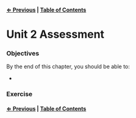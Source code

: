 #### [⇐ Previous](./07-backend.md) | [Table of Contents](./../readme.md) 

# Unit 2 Assessment

### Objectives

By the end of this chapter, you should be able to:

- 

### Exercise

#### [⇐ Previous](./07-backend.md) | [Table of Contents](./../readme.md) 